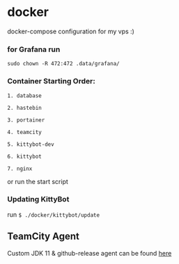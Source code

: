 # docker
docker-compose configuration for my vps :)

### for Grafana run
`sudo chown -R 472:472 .data/grafana/`

### Container Starting Order:

    1. database
     
    2. hastebin
     
    3. portainer
    
    4. teamcity
       
    5. kittybot-dev
    
    6. kittybot
                    
    7. nginx
    
    

or run the start script

### Updating KittyBot
run `$ ./docker/kittybot/update`

## TeamCity Agent
Custom JDK 11 & github-release agent can be found [here](https://github.com/TopiSenpai/teamcity-agent)

